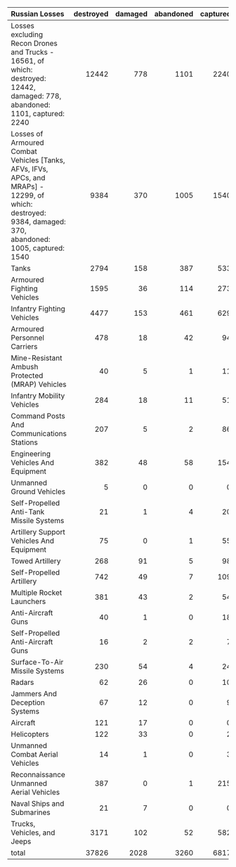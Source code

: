 | Russian Losses                                                                                                                                            |   destroyed |   damaged |   abandoned |   captured |   total |
|:----------------------------------------------------------------------------------------------------------------------------------------------------------|------------:|----------:|------------:|-----------:|--------:|
| Losses excluding Recon Drones and Trucks - 16561, of which: destroyed: 12442, damaged: 778, abandoned: 1101, captured: 2240                               |       12442 |       778 |        1101 |       2240 |   16561 |
| Losses of Armoured Combat Vehicles [Tanks, AFVs, IFVs, APCs, and MRAPs] - 12299, of which: destroyed: 9384, damaged: 370, abandoned: 1005, captured: 1540 |        9384 |       370 |        1005 |       1540 |   12299 |
| Tanks                                                                                                                                                     |        2794 |       158 |         387 |        533 |    3872 |
| Armoured Fighting Vehicles                                                                                                                                |        1595 |        36 |         114 |        273 |    2018 |
| Infantry Fighting Vehicles                                                                                                                                |        4477 |       153 |         461 |        629 |    5720 |
| Armoured Personnel Carriers                                                                                                                               |         478 |        18 |          42 |         94 |     632 |
| Mine-Resistant Ambush Protected  (MRAP) Vehicles                                                                                                          |          40 |         5 |           1 |         11 |      57 |
| Infantry Mobility Vehicles                                                                                                                                |         284 |        18 |          11 |         51 |     364 |
| Command Posts And Communications Stations                                                                                                                 |         207 |         5 |           2 |         86 |     300 |
| Engineering Vehicles And Equipment                                                                                                                        |         382 |        48 |          58 |        154 |     642 |
| Unmanned Ground Vehicles                                                                                                                                  |           5 |         0 |           0 |          0 |       5 |
| Self-Propelled Anti-Tank Missile Systems                                                                                                                  |          21 |         1 |           4 |         20 |      46 |
| Artillery Support Vehicles And Equipment                                                                                                                  |          75 |         0 |           1 |         55 |     131 |
| Towed Artillery                                                                                                                                           |         268 |        91 |           5 |         98 |     462 |
| Self-Propelled Artillery                                                                                                                                  |         742 |        49 |           7 |        109 |     907 |
| Multiple Rocket Launchers                                                                                                                                 |         381 |        43 |           2 |         54 |     480 |
| Anti-Aircraft Guns                                                                                                                                        |          40 |         1 |           0 |         18 |      59 |
| Self-Propelled Anti-Aircraft Guns                                                                                                                         |          16 |         2 |           2 |          7 |      27 |
| Surface-To-Air Missile Systems                                                                                                                            |         230 |        54 |           4 |         24 |     312 |
| Radars                                                                                                                                                    |          62 |        26 |           0 |         10 |      98 |
| Jammers And Deception Systems                                                                                                                             |          67 |        12 |           0 |          9 |      88 |
| Aircraft                                                                                                                                                  |         121 |        17 |           0 |          0 |     138 |
| Helicopters                                                                                                                                               |         122 |        33 |           0 |          2 |     157 |
| Unmanned Combat Aerial Vehicles                                                                                                                           |          14 |         1 |           0 |          3 |      18 |
| Reconnaissance Unmanned Aerial Vehicles                                                                                                                   |         387 |         0 |           1 |        215 |     603 |
| Naval Ships and Submarines                                                                                                                                |          21 |         7 |           0 |          0 |      28 |
| Trucks, Vehicles, and Jeeps                                                                                                                               |        3171 |       102 |          52 |        582 |    3907 |
| total                                                                                                                                                     |       37826 |      2028 |        3260 |       6817 |   49931 |